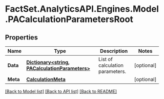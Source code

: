 # FactSet.AnalyticsAPI.Engines.Model.PACalculationParametersRoot

## Properties

Name | Type | Description | Notes
------------ | ------------- | ------------- | -------------
**Data** | [**Dictionary&lt;string, PACalculationParameters&gt;**](PACalculationParameters.md) | List of calculation parameters. | [optional] 
**Meta** | [**CalculationMeta**](CalculationMeta.md) |  | [optional] 

[[Back to Model list]](../README.md#documentation-for-models) [[Back to API list]](../README.md#documentation-for-api-endpoints) [[Back to README]](../README.md)


